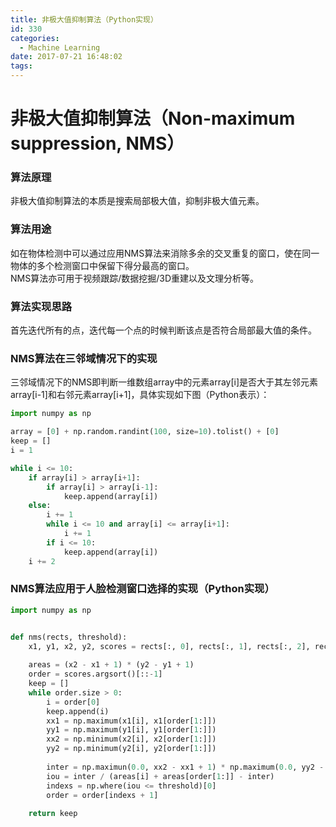 ```yaml
---
title: 非极大值抑制算法（Python实现）
id: 330
categories:
  - Machine Learning
date: 2017-07-21 16:48:02
tags:
---
```


# 非极大值抑制算法（Non-maximum suppression, NMS）

### 算法原理
非极大值抑制算法的本质是搜索局部极大值，抑制非极大值元素。

### 算法用途
如在物体检测中可以通过应用NMS算法来消除多余的交叉重复的窗口，使在同一物体的多个检测窗口中保留下得分最高的窗口。
<br>NMS算法亦可用于视频跟踪/数据挖掘/3D重建以及文理分析等。

### 算法实现思路
首先迭代所有的点，迭代每一个点的时候判断该点是否符合局部最大值的条件。

### NMS算法在三邻域情况下的实现
三邻域情况下的NMS即判断一维数组array中的元素array[i]是否大于其左邻元素array[i-1]和右邻元素array[i+1]，具体实现如下图（Python表示）：
```python
import numpy as np

array = [0] + np.random.randint(100, size=10).tolist() + [0]
keep = []
i = 1

while i <= 10:
    if array[i] > array[i+1]:
        if array[i] > array[i-1]:
            keep.append(array[i])
    else:
        i += 1
        while i <= 10 and array[i] <= array[i+1]:
            i += 1
        if i <= 10:
            keep.append(array[i])
    i += 2
```

### NMS算法应用于人脸检测窗口选择的实现（Python实现）
```python
import numpy as np


def nms(rects, threshold):
    x1, y1, x2, y2, scores = rects[:, 0], rects[:, 1], rects[:, 2], rects[:, 3], rects[:, 4]
    
    areas = (x2 - x1 + 1) * (y2 - y1 + 1)
    order = scores.argsort()[::-1]
    keep = []
    while order.size > 0:
        i = order[0]
        keep.append(i)
        xx1 = np.maximum(x1[i], x1[order[1:]])
        yy1 = np.maximum(y1[i], y1[order[1:]])
        xx2 = np.minimum(x2[i], x2[order[1:]])
        yy2 = np.minimum(y2[i], y2[order[1:]])
        
        inter = np.maximun(0.0, xx2 - xx1 + 1) * np.maximum(0.0, yy2 - yy1 + 1)
        iou = inter / (areas[i] + areas[order[1:]] - inter)
        indexs = np.where(iou <= threshold)[0]
        order = order[indexs + 1]
        
    return keep
```